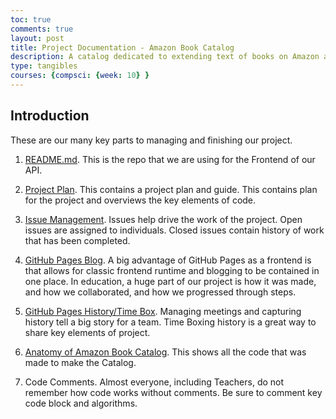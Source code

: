 ```yaml
---
toc: true
comments: true
layout: post
title: Project Documentation - Amazon Book Catalog
description: A catalog dedicated to extending text of books on Amazon and finding their details.
type: tangibles
courses: {compsci: {week: 10} }
---
```


## Introduction
These are our many key parts to managing and finishing our project.

1. [README.md](https://github.com/AdityaSamavedam/FinalFrontend/blob/main/README.md). 
This is the repo that we are using for the Frontend of our API.

2. [Project Plan](https://jm1021.github.io/alienWorld/c4.1/2023/10/05/Plan_IPYNB_2_.html).  This contains a project plan and guide.   This contains plan for the project and overviews the key elements of code. 

3. [Issue Management](https://github.com/AdityaSamavedam/FinalFrontend/issues).  Issues help drive the work of the project.  Open issues are assigned to individuals.  Closed issues contain history of work that has been completed.

4. [GitHub Pages Blog](https://jm1021.github.io/alienWorld/blogs/).  A big advantage of GitHub Pages as a frontend is that allows for classic frontend runtime and blogging to be contained in one place.  In education, a huge part of our project is how it was made, and how we collaborated, and how we progressed through steps.

5. [GitHub Pages History/Time Box](https://jm1021.github.io/alienWorld/compsci/).  Managing meetings and capturing history tell a big story for a team.  Time Boxing history is a great way to share key elements of project.

6. [Anatomy of Amazon Book Catalog](https://github.com/AdityaSamavedam/FinalFrontend).  This shows all the code that was made to make the Catalog. 
7. Code Comments.  Almost everyone, including Teachers, do not remember how code works without comments.  Be sure to comment key code block and algorithms.

